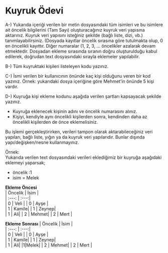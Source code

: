 # Kuyruk Ödevi

A-) Yukarıda içeriği verilen bir metin dosyasındaki tüm isimleri ve bu isimlere ait öncelik bilgilerini (Tam
Sayı) oluşturacağınız kuyruk veri yapısına aktarınız. Kuyruk veri yapısını isteğiniz şekilde (bağlı liste, dizi, vb.)
tanımlayabilirsiniz. (Dosyada kayıtlar öncelik sırasına göre tutulmakta olup, 0 en öncelikli kayıttır. Diğer
numaralar (1, 2, 3, … öncelikler azalarak devam etmektedir. Dosyadan ekleme sırasında sıranın doğru
oluşturulduğu kabul edilerek, doğrudan text dosyasındaki sırayla eklemeler yapılabilir.

B-) Tüm kuyruktaki kişileri listeleyen kodu yazınız.

C-) İsmi verilen bir kullanıcının önünde kaç kişi olduğunu veren bir kod yazınız. Örnek: yukarıdaki dosya
içeriğine göre Mehmet’in önünde 5 kişi vardır.

D-) Kuyruğa kişi ekleme kodunu aşağıda verilen şartları kapsayacak şekilde yazınız.

- Kuyruğa eklenecek kişinin adını ve öncelik numarasını alınız.
- Kişiyi, kendiyle aynı öncelikli kişilerden sonra, kendinden daha az öncelikli kişilerden de önce eklemelisiniz.

Bu işlemi gerçekleştirirken, verileri tampon olarak aktarabileceğiniz veri yapıları, bağlı liste, yığın ya da
kuyruk veri yapılarıdır. Bunlar dışında yapı/değişken/nesne kullanmayınız.

Örnek:\
Yukarıda verilen text dosyasındaki verileri eklediğimiz bir kuyruğa aşağıdaki eklemeyi yaparsak;
- öncelik :1
- isim = Melek

**Ekleme Öncesi**        
| Öncelik	|	İsim 	| 												  
|	:---:      |     :---:|   
|	0  	| Veli    | 
|	0    | Ayşe  |     
|	1	 	| Kamile|
|	1		| Zeynep|	
|	1		| Ali|
|	2		| Mehmet|
|	2		| Mert |

**Ekleme Sonrası**
| Öncelik	|	İsim 	| 												  
|	:---:      |     :---:|   
|	0  	| Veli    | 
|	0    | Ayşe  |     
|	1	 	| Kamile|
|	1		| Zeynep|	
|	1		| Ali|
|1|Melek|
|	2		| Mehmet|
|	2		| Mert |


